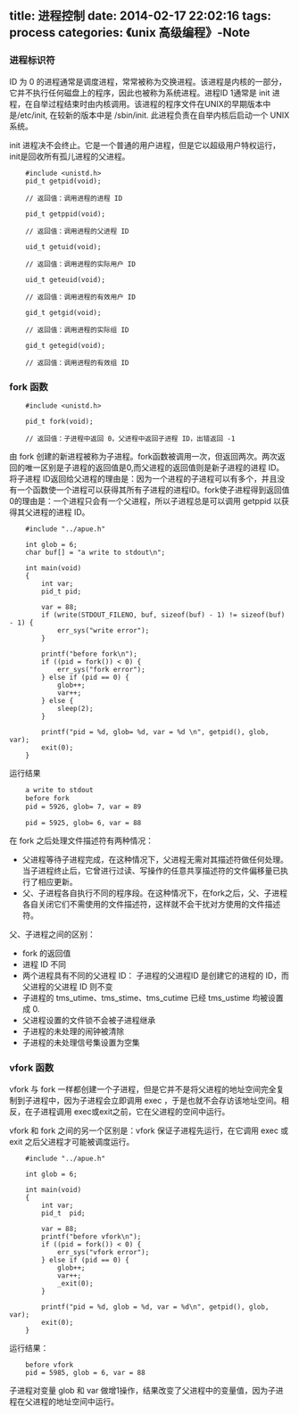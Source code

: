 title: 进程控制 
date: 2014-02-17 22:02:16
tags: process 
categories: 《unix 高级编程》-Note
---

### 进程标识符

ID 为 0 的进程通常是调度进程，常常被称为交换进程。该进程是内核的一部分，它并不执行任何磁盘上的程序，因此也被称为系统进程。进程ID 1通常是 init 进程，在自举过程结束时由内核调用。该进程的程序文件在UNIX的早期版本中是/etc/init, 在较新的版本中是 /sbin/init. 此进程负责在自举内核后启动一个 UNIX 系统。

init 进程决不会终止。它是一个普通的用户进程，但是它以超级用户特权运行，init是回收所有孤儿进程的父进程。

```
	#include <unistd.h>
	pid_t getpid(void);

	// 返回值：调用进程的进程 ID

	pid_t getppid(void);

	// 返回值：调用进程的父进程 ID

	uid_t getuid(void);

	// 返回值：调用进程的实际用户 ID

	uid_t geteuid(void);

	// 返回值：调用进程的有效用户 ID

	gid_t getgid(void);

	// 返回值：调用进程的实际组 ID

	gid_t getegid(void);

	// 返回值：调用进程的有效组 ID
```

### fork 函数

```
	#include <unistd.h>

	pid_t fork(void);

	// 返回值：子进程中返回 0，父进程中返回子进程 ID，出错返回 -1
```

由 fork 创建的新进程被称为子进程。fork函数被调用一次，但返回两次。两次返回的唯一区别是子进程的返回值是0,而父进程的返回值则是新子进程的进程 ID。将子进程 ID返回给父进程的理由是：因为一个进程的子进程可以有多个，并且没有一个函数使一个进程可以获得其所有子进程的进程ID。fork使子进程得到返回值 0的理由是：一个进程只会有一个父进程，所以子进程总是可以调用 getppid 以获得其父进程的进程 ID。

```
	#include "../apue.h"
	
	int glob = 6;
	char buf[] = "a write to stdout\n";
	
	int main(void)
	{
	    int var;
	    pid_t pid;
	
	    var = 88;
	    if (write(STDOUT_FILENO, buf, sizeof(buf) - 1) != sizeof(buf) - 1) {
	        err_sys("write error");
	    }
	
	    printf("before fork\n");
	    if ((pid = fork()) < 0) {
	        err_sys("fork error");
	    } else if (pid == 0) {
	        glob++;
	        var++;
	    } else {
	        sleep(2);
	    }
	
	    printf("pid = %d, glob= %d, var = %d \n", getpid(), glob,   var);
	    exit(0);
	}
```

运行结果

``` bash
	a write to stdout
	before fork
	pid = 5926, glob= 7, var = 89 

	pid = 5925, glob= 6, var = 88 
```

在 fork 之后处理文件描述符有两种情况：

- 父进程等待子进程完成，在这种情况下，父进程无需对其描述符做任何处理。当子进程终止后，它曾进行过读、写操作的任意共享描述符的文件偏移量已执行了相应更新。
- 父、子进程各自执行不同的程序段。在这种情况下，在fork之后，父、子进程各自关闭它们不需使用的文件描述符，这样就不会干扰对方使用的文件描述符。

父、子进程之间的区别：

- fork 的返回值
- 进程 ID 不同
- 两个进程具有不同的父进程 ID： 子进程的父进程ID 是创建它的进程的 ID，而父进程的父进程 ID 则不变
- 子进程的 tms\_utime、tms\_stime、tms\_cutime 已经 tms\_ustime 均被设置成 0.
- 父进程设置的文件锁不会被子进程继承
- 子进程的未处理的闹钟被清除
- 子进程的未处理信号集设置为空集

### vfork 函数

vfork 与 fork 一样都创建一个子进程，但是它并不是将父进程的地址空间完全复制到子进程中，因为子进程会立即调用 exec ，于是也就不会存访该地址空间。相反，在子进程调用 exec或exit之前，它在父进程的空间中运行。


vfork 和 fork 之间的另一个区别是：vfork 保证子进程先运行，在它调用 exec 或 exit 之后父进程才可能被调度运行。


```
	#include "../apue.h"
	
	int glob = 6;
	
	int main(void)
	{
	    int var;
	    pid_t  pid;
	
	    var = 88;
	    printf("before vfork\n");
	    if ((pid = fork()) < 0) {
	        err_sys("vfork error");
	    } else if (pid == 0) {
	        glob++;
	        var++;
	        _exit(0);
	    }
	
	    printf("pid = %d, glob = %d, var = %d\n", getpid(), glob,   var);
	    exit(0);
	}
```

运行结果：

```
	before vfork
	pid = 5985, glob = 6, var = 88
```

子进程对变量 glob 和 var 做增1操作，结果改变了父进程中的变量值，因为子进程在父进程的地址空间中运行。

